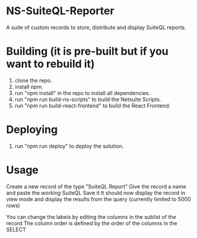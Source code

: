 # NS-SuiteQL-Reporter
A suite of custom records to store, distribute and display SuiteQL reports. 

# Building (it is pre-built but if you want to rebuild it)
1. clone the repo.
2. install npm.
3. run "npm install" in the repo to install all dependencies.
4. run "npm run build-ns-scripts" to build the Netsuite Scripts.
5. run "npm run build-react-frontend" to build the React Frontend.

# Deploying
1. run "npm run deploy" to deploy the solution.

# Usage
Create a new record of the type "SuiteQL Report"
Give the record a name and paste the *working* SuiteQL
Save it
It should now display the record in view mode and display the results from the query (currently limited to 5000 rows)

You can change the labels by editing the columns in the sublist of the record
The column order is defined by the order of the columns in the SELECT
